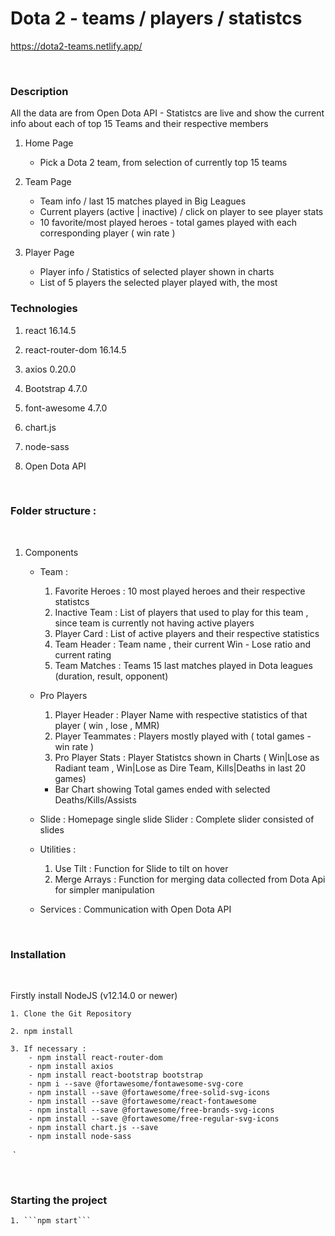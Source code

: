 # Dota 2 - teams / players / statistcs
https://dota2-teams.netlify.app/

​
### Description
 
 All the data are from Open Dota API - Statistcs are live and show the current info about each of top 15 Teams and their respective members

 1. Home Page 
    - Pick a Dota 2 team, from selection of currently top 15 teams 
 2. Team Page 
    - Team info / last 15 matches played in Big Leagues 
    - Current players (active | inactive)  / click on player to see player stats
    - 10 favorite/most played heroes - total games played with each corresponding player ( win rate )

 3. Player Page 
    - Player info / Statistics of selected player shown in charts  
    - List of 5 players the selected player played with, the most 


### Technologies 

1. react 16.14.5

2. react-router-dom 16.14.5

4. axios 0.20.0

5. Bootstrap 4.7.0

6. font-awesome 4.7.0

7. chart.js

8. node-sass

9. Open Dota API 

​

### Folder structure :

​

1. Components

    - Team :
      1. Favorite Heroes : 10 most played heroes and their respective statistcs 
      2. Inactive Team : List of players that used to play for this team , since team is  currently not having active players
      3. Player Card : List of active players and their respective statistics 
      4. Team Header : Team name , their current Win - Lose ratio and current rating
      5. Team Matches : Teams 15 last matches played in Dota leagues (duration, result, opponent)
      

    - Pro Players
      1. Player Header : Player Name with respective statistics of that player ( win , lose , MMR)
      2. Player Teammates : Players mostly played with ( total games - win rate )
      3. Pro Player Stats : Player Statistcs shown in Charts ( Win|Lose as Radiant team , Win|Lose as Dire Team, Kills|Deaths in last 20 games) 
        - Bar Chart showing Total games ended with selected Deaths/Kills/Assists

    - Slide : Homepage single slide 
      Slider : Complete slider consisted of slides 

    - Utilities : 
     
      1. Use Tilt : Function for Slide to tilt on hover 
      2. Merge Arrays : Function for merging data collected from Dota Api for simpler manipulation

    - Services : Communication with Open Dota API
      
      


​

### Installation 

​

Firstly install  NodeJS (v12.14.0 or newer)



    1. Clone the Git Repository

    2. npm install 
    
    3. If necessary : 
        - npm install react-router-dom
        - npm install axios
        - npm install react-bootstrap bootstrap
        - npm i --save @fortawesome/fontawesome-svg-core
        - npm install --save @fortawesome/free-solid-svg-icons
        - npm install --save @fortawesome/react-fontawesome
        - npm install --save @fortawesome/free-brands-svg-icons
        - npm install --save @fortawesome/free-regular-svg-icons
        - npm install chart.js --save
        - npm install node-sass

​
`

​

### Starting the project 



    1. ```npm start```

        